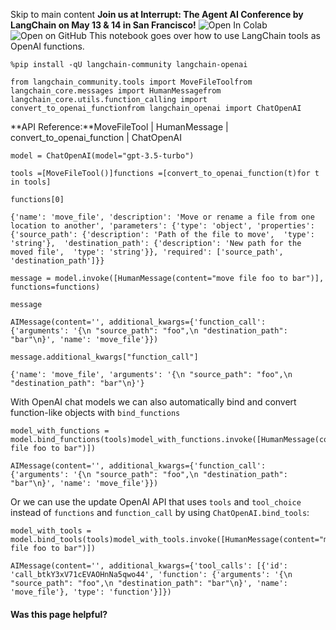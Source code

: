 Skip to main content
**Join us at Interrupt: The Agent AI Conference by LangChain on May 13 & 14 in San Francisco!**
![Open In Colab](https://colab.research.google.com/assets/colab-badge.svg)![Open on GitHub](https://img.shields.io/badge/Open%20on%20GitHub-grey?logo=github&logoColor=white)
This notebook goes over how to use LangChain tools as OpenAI functions.
```
%pip install -qU langchain-community langchain-openai
```

```
from langchain_community.tools import MoveFileToolfrom langchain_core.messages import HumanMessagefrom langchain_core.utils.function_calling import convert_to_openai_functionfrom langchain_openai import ChatOpenAI
```

**API Reference:**MoveFileTool | HumanMessage | convert_to_openai_function | ChatOpenAI
```
model = ChatOpenAI(model="gpt-3.5-turbo")
```

```
tools =[MoveFileTool()]functions =[convert_to_openai_function(t)for t in tools]
```

```
functions[0]
```

```
{'name': 'move_file', 'description': 'Move or rename a file from one location to another', 'parameters': {'type': 'object', 'properties': {'source_path': {'description': 'Path of the file to move',  'type': 'string'},  'destination_path': {'description': 'New path for the moved file',  'type': 'string'}}, 'required': ['source_path', 'destination_path']}}
```

```
message = model.invoke([HumanMessage(content="move file foo to bar")], functions=functions)
```

```
message
```

```
AIMessage(content='', additional_kwargs={'function_call': {'arguments': '{\n "source_path": "foo",\n "destination_path": "bar"\n}', 'name': 'move_file'}})
```

```
message.additional_kwargs["function_call"]
```

```
{'name': 'move_file', 'arguments': '{\n "source_path": "foo",\n "destination_path": "bar"\n}'}
```

With OpenAI chat models we can also automatically bind and convert function-like objects with `bind_functions`
```
model_with_functions = model.bind_functions(tools)model_with_functions.invoke([HumanMessage(content="move file foo to bar")])
```

```
AIMessage(content='', additional_kwargs={'function_call': {'arguments': '{\n "source_path": "foo",\n "destination_path": "bar"\n}', 'name': 'move_file'}})
```

Or we can use the update OpenAI API that uses `tools` and `tool_choice` instead of `functions` and `function_call` by using `ChatOpenAI.bind_tools`:
```
model_with_tools = model.bind_tools(tools)model_with_tools.invoke([HumanMessage(content="move file foo to bar")])
```

```
AIMessage(content='', additional_kwargs={'tool_calls': [{'id': 'call_btkY3xV71cEVAOHnNa5qwo44', 'function': {'arguments': '{\n "source_path": "foo",\n "destination_path": "bar"\n}', 'name': 'move_file'}, 'type': 'function'}]})
```

#### Was this page helpful?
